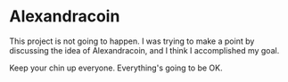 # Alexandracoin

This project is not going to happen. I was trying to make a point by discussing the idea of Alexandracoin, and I think I accomplished my goal. 

Keep your chin up everyone. Everything's going to be OK. 

